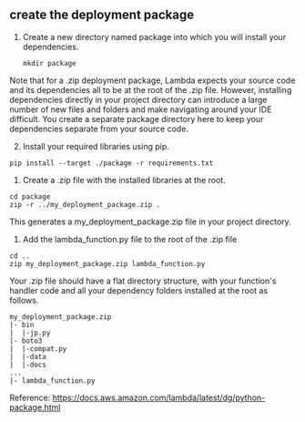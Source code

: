 ## create the deployment package

1. Create a new directory named package into which you will install your dependencies.
   
   `mkdir package`

Note that for a .zip deployment package, Lambda expects your source code and its dependencies all to be at the root of the .zip file. However, installing dependencies directly in your project directory can introduce a large number of new files and folders and make navigating around your IDE difficult. You create a separate package directory here to keep your dependencies separate from your source code.


2. Install your required libraries using pip.

```
pip install --target ./package -r requirements.txt
```

1. Create a .zip file with the installed libraries at the root.


```
cd package
zip -r ../my_deployment_package.zip .
```
This generates a my_deployment_package.zip file in your project directory.

1. Add the lambda_function.py file to the root of the .zip file
```
cd ..
zip my_deployment_package.zip lambda_function.py
```

Your .zip file should have a flat directory structure, with your function's handler code and all your dependency folders installed at the root as follows.


```
my_deployment_package.zip
|- bin
|  |-jp.py
|- boto3
|  |-compat.py
|  |-data
|  |-docs
...
|- lambda_function.py
```


Reference: https://docs.aws.amazon.com/lambda/latest/dg/python-package.html
